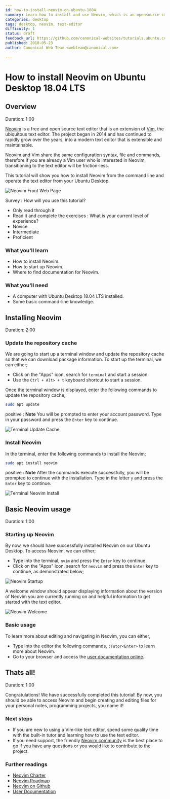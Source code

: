 ```yaml
---
id: how-to-install-neovim-on-ubuntu-1804
summary: Learn how to install and use Neovim, which is an opensource cross platform text editor, on Ubuntu Desktop 18.04 LTS.
categories: desktop
tags: desktop, neovim, text-editor
difficulty: 1
status: draft
feedback_url: https://github.com/canonical-websites/tutorials.ubuntu.com/issues
published: 2018-05-23
author: Canonical Web Team <webteam@canonical.com>

---
```


# How to install Neovim on Ubuntu Desktop 18.04 LTS

## Overview
Duration: 1:00

[Neovim](https://neovim.io/) is a free and open source text editor that is an extension of [Vim](https://www.vim.org/), the ubiquitous text editor. The project began in 2014 and has continued to rapidly grow over the years, into a modern text editor that is extensible and maintainable. 

Neovim and Vim share the same configuration syntax, file and commands, therefore if you are already a Vim user who is interested in Neovim, transitioning to the text editor will be friction-less.

This tutorial will show you how to install Neovim from the command line and operate the text editor from your Ubuntu Desktop.

![Neovim Front Web Page](./images/01-neovim-webpage.png)

Survey
: How will you use this tutorial?
 - Only read through it
 - Read it and complete the exercises
: What is your current level of experience?
 - Novice
 - Intermediate
 - Proficient

### What you'll learn

- How to install Neovim.
- How to start up Neovim.
- Where to find documentation for Neovim.

### What you'll need

- A computer with Ubuntu Desktop 18.04 LTS installed.
- Some basic command-line knowledge.

## Installing Neovim
Duration: 2:00

### Update the repository cache

We are going to start up a terminal window and update the repository cache so that we can download package information. To start up the terminal, we can either;

* Click on the "Apps" icon, search for `terminal` and start a session.
* Use the `Ctrl + Alt> + t` keyboard shortcut to start a session.

Once the terminal window is displayed, enter the following commands to update the repository cache;

```bash
sudo apt update
```

positive
: **Note**
You will be prompted to enter your account password. Type in your password and press the `Enter` key to continue.

![Terminal Update Cache](./images/02-neovim-update-cache.png)

### Install Neovim

In the terminal, enter the following commands to install the Neovim;

```bash
sudo apt install neovim
```

positive
: **Note**
After the commands execute successfully, you will be prompted to continue with the installation. Type in the letter `y` and press the `Enter` key to continue.

![Terminal Neovim Install](./images/03-neovim-install-package.png)

## Basic Neovim usage
Duration: 1:00

### Starting up Neovim

By now, we should have successfully installed Neovim on our Ubuntu Desktop. To access Neovim, we can either;

* Type into the terminal, `nvim` and press the `Enter` key to continue.
* Click on the "Apps" icon, search for `neovim` and press the `Enter` key to continue, as demonstrated below;

![Neovim Startup](./images/04-neovim-start.png)

A welcome window should appear displaying information about the version of Neovim you are currently running on and helpful information to get started with the text editor.

![Neovim Welcome](./images/05-neovim-welcome-window.png)

### Basic usage

To learn more about editing and navigating in Neovim, you can either,

* Type into the editor the following commands, `:Tutor<Enter>` to learn more about Neovim.
* Go to your browser and access the [user documentation online](https://neovim.io/doc/user/).

## Thats all!
Duration: 1:00

Congratulations! We have successfully completed this tutorial! By now, you should be able to access Neovim and begin creating and editing files for your personal notes, programming projects, you name it!

### Next steps

* If you are new to using a Vim-like text editor, spend some quality time with the built-in tutor and learning how to use the text editor.
* If you need support, the friendly [Neovim community](https://neovim.io/community/) is the best place to go if you have any questions or you would like to contribute to the project.

### Further readings

* [Neovim Charter](https://neovim.io/charter/)
* [Neovim Roadmap](https://neovim.io/roadmap/)
* [Neovim on Github](https://github.com/neovim/neovim)
* [User Documentation](https://neovim.io/doc/)
